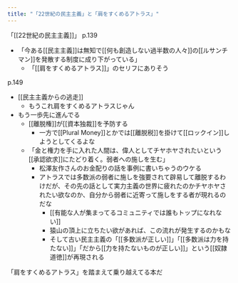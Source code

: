 ```yaml
---
title: "「22世紀の民主主義」と「肩をすくめるアトラス」"
---
```


「[[22世紀の民主主義]]」
p.139
- 「今ある[[民主主義]]は無知で[[何も創造しない過半数の人々]]の[[ルサンチマン]]を発散する制度に成り下がっている」
    - 「[[肩をすくめるアトラス]]」のセリフにありそう

p.149
- [[民主主義からの逃走]]
    - もうこれ肩をすくめるアトラスじゃん
- もう一歩先に進んでる
    - [[離脱権]]が[[資本独裁]]を予防する
        - 一方で[[Plural Money]]とかでは[[離脱税]]を掛けて[[ロックイン]]しようとしてくるよな
    - 「金と権力を手に入れた人間は、偉人としてチヤホヤされたいという[[承認欲求]]にたどり着く。弱者への施しを生む」
        - 松澤友作さんのお金配りの話を事例に書いちゃうのウケる
        - アトラスでは多数派の弱者に施しを強要されて辟易して離脱するわけだが、その先の話として実力主義の世界に疲れたのかチヤホヤされたい欲なのか、自分から弱者に近寄って施しをする者が現れるのだな
            - [[有能な人が集まってるコミュニティでは誰もトップになれない]]
            - 猿山の頂上に立ちたい欲があれば、この流れが発生するのかもな
            - そして古い民主主義の「[[多数派が正しい]]」「[[多数派は力を持たない]]」「だから[[力を持たないものが正しい]]」という[[奴隷道徳]]が再現される

「肩をすくめるアトラス」を踏まえて乗り越えてる本だ



